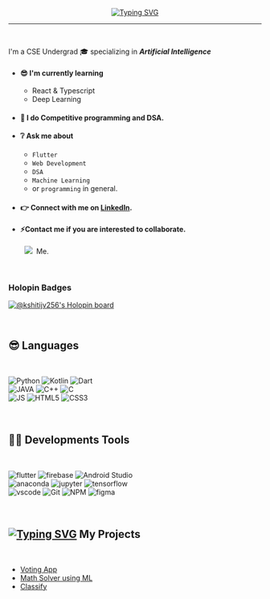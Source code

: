 <p align="center"><a href="https://git.io/typing-svg"><img src="https://readme-typing-svg.herokuapp.com?font=segoe+ui&size=40&pause=30000&color=4095FF&background=FFFFFF00&center=true&width=600&height=60&lines=Hi%2C%F0%9F%91%8B++I'm+Kshitij+Verma" alt="Typing SVG" /></a></p>  
<hr>

<br>

I'm a CSE Undergrad 🎓 specializing in **_Artificial Intelligence_**

- #### 😎 I'm currently learning 
    - React & Typescript
    - Deep Learning
    
    
- #### 💎 I do **Competitive programming** and **DSA**.


- #### ❔ Ask me about 
    - `Flutter`
    - `Web Development`
    - `DSA`
    - `Machine Learning`
    - or `programming` in general. 
    
    
- #### 👉 Connect with me on [LinkedIn](https://www.linkedin.com/in/kshitijv256/).  
- #### ⚡Contact me if you are interested to collaborate. 


<p>&nbsp;&nbsp;&nbsp;&nbsp;&nbsp;&nbsp;&nbsp;&nbsp;<a href="mailto:kshitijv250@gmail.com?subject=Hello%20Kshitij,%20From%20Github"><img src="https://img.shields.io/badge/gmail-%23D14836.svg?&style=flat&logo=gmail&logoColor=white" /></a>&nbsp;&nbsp;Me.</p>
<br>

### Holopin Badges

[![@kshitijv256's Holopin board](https://holopin.me/kshitijv256)](https://holopin.io/@kshitijv256)

<br>

## 😎 Languages
<br>  


 
![Python](https://img.shields.io/badge/-Python-yellow?style=flat&logo=Python)
![Kotlin](https://img.shields.io/badge/-Kotlin-grey?style=flat&logo=kotlin)
![Dart](https://img.shields.io/badge/-Dart-blue?style=flat&logo=Dart)  
![JAVA](https://img.shields.io/badge/-JAVA-orange?style=flat&logo=java)
![C++](https://img.shields.io/badge/-C++-red?style=flat&logo=cplusplus)
![C](https://img.shields.io/badge/-C-ff69b4?style=flat&logo=c)  
![JS](https://img.shields.io/badge/-JavaScript-grey?style=flat&logo=javascript)
![HTML5](https://img.shields.io/badge/-HTML5-E34F26?style=flat-square&logo=html5&logoColor=white)
![CSS3](https://img.shields.io/badge/-CSS-yellow?style=flat&logo=css3)  
<br><br>  

## 🧑‍💻 Developments Tools
<br>  


![flutter](https://img.shields.io/badge/-Flutter-skyblue?style=flat&logo=flutter)
![firebase](https://img.shields.io/badge/-Firebase-grey?style=flat&logo=firebase)
![Android Studio](https://img.shields.io/badge/-Android_Studio-grey?style=flat&logo=androidstudio)  
![anaconda](https://img.shields.io/badge/-Anaconda-brightgreeen?style=flat&logo=anaconda&logoColor=black)
![jupyter](https://img.shields.io/badge/-Jupyter-orange?style=flat&logo=jupyter&logoColor=white)
![tensorflow](https://img.shields.io/badge/-Tensorflow-grey?style=flat&logo=tensorflow&logoColor=white)  
![vscode](https://img.shields.io/badge/-VS_code-blue?style=flat&logo=visualstudiocode)
![Git](https://img.shields.io/badge/-Git-grey?style=flat&logo=git)
![NPM](https://img.shields.io/badge/-npm-grey?style=flat&logo=npm)
![figma](https://img.shields.io/badge/-Figma-ff69b4?style=flat&logo=figma)  
<br><br>  


 ## [![Typing SVG](https://readme-typing-svg.herokuapp.com?font=open+sans&duration=200&pause=200&center=true&vCenter=true&width=30&height=20&lines=%E2%9C%A8)](https://git.io/typing-svg) My Projects  
 <br>  
  
 - [Voting App](https://github.com/kshitijv256/Voting-App)
 - [Math Solver using ML](https://github.com/kshitijv256/Maths-Solver-using-ML)
 - [Classify](https://github.com/kshitijv256/classify)
